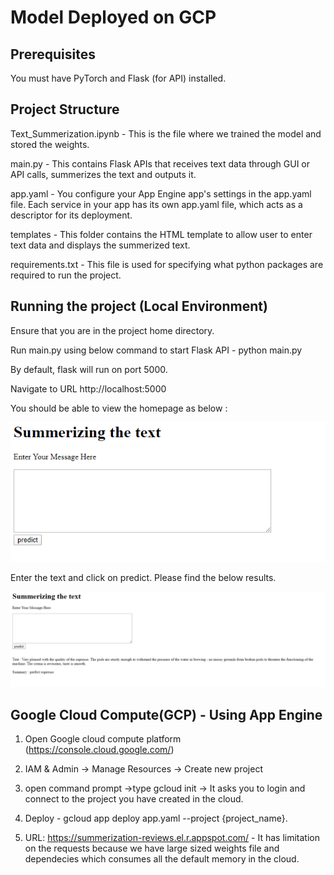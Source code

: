 # Model Deployed on GCP

## Prerequisites

You must have PyTorch and Flask (for API) installed.

## Project Structure

Text_Summerization.ipynb - This is the file where we trained the model and stored the weights.

main.py - This contains Flask APIs that receives text data through GUI or API calls, summerizes the text and outputs it.

app.yaml - You configure your App Engine app's settings in the app.yaml file. Each service in your app has its own app.yaml file, which acts as a descriptor for its deployment.

templates - This folder contains the HTML template to allow user to enter text data and displays the summerized text.

requirements.txt - This file is used for specifying what python packages are required to run the project.

## Running the project (Local Environment)

Ensure that you are in the project home directory.

Run main.py using below command to start Flask API - python main.py

By default, flask will run on port 5000.

Navigate to URL http://localhost:5000

You should be able to view the homepage as below :

![alt text](https://github.com/gurram1223/text_summerization_reviews/blob/master/Image%20files/summerizer.PNG)

Enter the text and click on predict. Please find the below results.

![Output text](https://github.com/gurram1223/text_summerization_reviews/blob/master/Image%20files/summerizer_output.PNG)

## Google Cloud Compute(GCP) - Using App Engine

1. Open Google cloud compute platform (https://console.cloud.google.com/)

2. IAM & Admin -> Manage Resources -> Create new project

3. open command prompt ->type gcloud init -> It asks you to login and connect to the project you have created in the cloud.

4. Deploy - gcloud app deploy app.yaml --project {project_name}.

5. URL: https://summerization-reviews.el.r.appspot.com/ - It has limitation on the requests because we have large sized weights file and dependecies which consumes all the default memory in the cloud.


